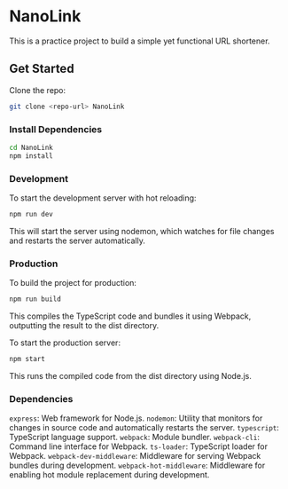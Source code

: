 # NanoLink

This is a practice project to build a simple yet functional URL shortener.

## Get Started

Clone the repo:

```sh
git clone <repo-url> NanoLink
```

### Install Dependencies

```sh
cd NanoLink
npm install
```

### Development

To start the development server with hot reloading:

```sh
npm run dev
```

This will start the server using nodemon, which watches for file changes and restarts the server automatically.

### Production

To build the project for production:

```sh
npm run build
```

This compiles the TypeScript code and bundles it using Webpack, outputting the result to the dist directory.

To start the production server:

```sh
npm start
```

This runs the compiled code from the dist directory using Node.js.

### Dependencies

`express`: Web framework for Node.js.
`nodemon`: Utility that monitors for changes in source code and automatically restarts the server.
`typescript`: TypeScript language support.
`webpack`: Module bundler.
`webpack-cli`: Command line interface for Webpack.
`ts-loader`: TypeScript loader for Webpack.
`webpack-dev-middleware`: Middleware for serving Webpack bundles during development.
`webpack-hot-middleware`: Middleware for enabling hot module replacement during development.
